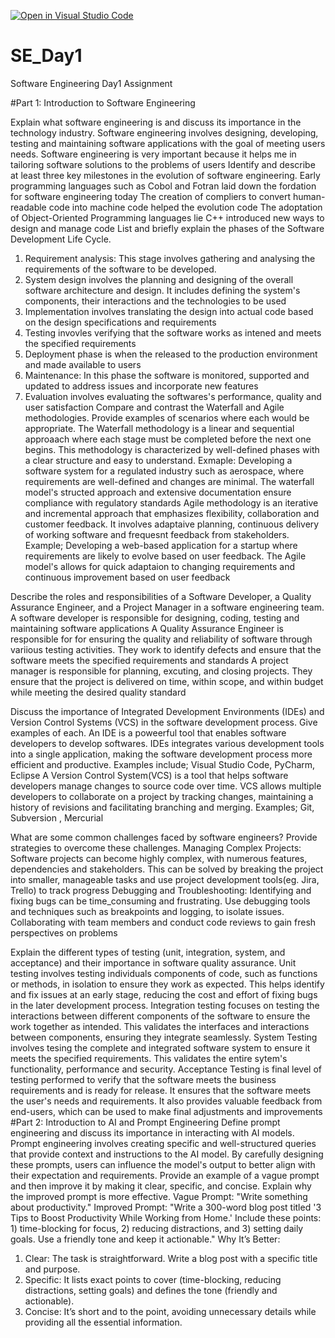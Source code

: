 [![Open in Visual Studio Code](https://classroom.github.com/assets/open-in-vscode-2e0aaae1b6195c2367325f4f02e2d04e9abb55f0b24a779b69b11b9e10269abc.svg)](https://classroom.github.com/online_ide?assignment_repo_id=18433054&assignment_repo_type=AssignmentRepo)
# SE_Day1
Software Engineering Day1 Assignment

#Part 1: Introduction to Software Engineering

Explain what software engineering is and discuss its importance in the technology industry.
Software engineering involves designing, developing, testing and maintaining software applications with the goal of meeting users needs.
Software engineering is very important because it helps me in tailoring software solutions to the problems of users
Identify and describe at least three key milestones in the evolution of software engineering.
Early programming languages such as Cobol and Fotran laid down the fordation for software engineering today
The creation of compliers to convert human-readable code into machine code helped the evolution code
The adoptation of Object-Oriented Programming languages lie C++ introduced new ways to design and manage code
List and briefly explain the phases of the Software Development Life Cycle.
1. Requirement analysis: This stage involves gathering and analysing the requirements of the software to be developed.
2. System design involves the planning and designing of the overall software architecture and design. It includes defining the system's components, their interactions and the technologies to be used
3. Implementation involves translating the design into actual code based on the design specifications and requirements
4. Testing invovles verifying that the software works as intened and meets the specified requirements
5. Deployment phase is when the released to the production environment and made available to users
6. Maintenance: In this phase the software is monitored, supported and updated to address issues and incorporate new features
7. Evaluation involves evaluating the softwares's performance, quality and user satisfaction
Compare and contrast the Waterfall and Agile methodologies. Provide examples of scenarios where each would be appropriate.
The Waterfall methodology is a linear and sequential approaach where each stage must be completed before the next one begins. This methodology is characterized by well-defined phases with a clear structure and easy to understand. Exmaple: Developing a software system for a regulated industry such as aerospace, where requirements are well-defined and changes are minimal. The waterfall model's structed approach and extensive documentation ensure compliance with regulatory standards
Agile methodology is an iterative and incremental approach that emphasizes flexibility, collaboration and customer feedback. It involves adaptaive planning, continuous delivery of working software and frequesnt feedback from stakeholders.
Example; Developing a web-based application for a startup where requirements are likely to evolve based on user feedback. The Agile model's allows for quick adaptaion to changing requirements and continuous improvement based on user feedback

Describe the roles and responsibilities of a Software Developer, a Quality Assurance Engineer, and a Project Manager in a software engineering team.
A software developer is responsible for designing, coding, testing and maintaining software applications
A Quality Assurance Engineer is responsible for for ensuring the quality and reliability of software through variious testing activities. They work to identify defects and ensure that the software meets the specified requirements and standards
A project manager is responsible for planning, excuting, and closing projects. They ensure that the project is delivered on time, within scope, and within budget while meeting the desired quality standard

Discuss the importance of Integrated Development Environments (IDEs) and Version Control Systems (VCS) in the software development process. Give examples of each.
An IDE is a poweerful tool that enables software developers to develop softwares. IDEs integrates various development tools into a single application, making the software development process more efficient and productive. Examples include; Visual Studio Code, PyCharm, Eclipse
A Version Control System(VCS) is a tool that helps software developers manage changes to source code over time. VCS allows multiple developers to collaborate on a project by tracking changes, maintaining a history of revisions and facilitating branching and merging. Examples; Git, Subversion , Mercurial

What are some common challenges faced by software engineers? Provide strategies to overcome these challenges.
Managing Complex Projects: Software projects can become highly complex, with numerous features, dependencies and stakeholders. This can be solved by breaking the project into smaller, manageable tasks and use project development tools(eg. Jira, Trello) to track progress
Debugging and Troubleshooting: Identifying and fixing bugs can be time_consuming and frustrating. Use debugging tools and techniques such as breakpoints and logging, to isolate issues. Collaborating with team members and conduct code reviews to gain fresh perspectives on problems

Explain the different types of testing (unit, integration, system, and acceptance) and their importance in software quality assurance.
Unit testing involves testing individuals components of code, such as functions or methods, in isolation to ensure they work as expected. This helps identify and fix issues at an early stage, reducing the cost and effort of fixing bugs in the later development process.
Integration testing focuses on testing the interactions between different components of the software to ensure the work together as intended. This validates the interfaces and interactions between components, ensuring they integrate seamlessly.
System Testing involves tesing the complete and integrated software system to ensure it meets the specified requirements. This validates the entire sytem's functionality, performance and security.
Acceptance Testing is final level of testing performed to verify that the software meets the business requirements and is ready for release. It ensures that the software meets the user's needs and requirements. It also provides valuable feedback from end-users, which can be used to make final adjustments and improvements
#Part 2: Introduction to AI and Prompt Engineering
Define prompt engineering and discuss its importance in interacting with AI models.
Prompt engineering involves creating specific and well-structured queries that provide context and instructions to the AI model. By carefully designing these prompts, users can influence the model's output to better align with their expectation and requirements.
Provide an example of a vague prompt and then improve it by making it clear, specific, and concise. Explain why the improved prompt is more effective.
Vague Prompt:
"Write something about productivity."
Improved Prompt:
"Write a 300-word blog post titled '3 Tips to Boost Productivity While Working from Home.' Include these points: 1) time-blocking for focus, 2) reducing distractions, and 3) setting daily goals. Use a friendly tone and keep it actionable."
Why It’s Better:
1.	Clear: The task is straightforward. Write a blog post with a specific title and purpose.
2.	Specific: It lists exact points to cover (time-blocking, reducing distractions, setting goals) and defines the tone (friendly and actionable).
3.	Concise: It’s short and to the point, avoiding unnecessary details while providing all the essential information.
   


